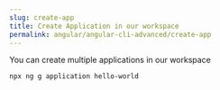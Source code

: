 ```yaml
---
slug: create-app
title: Create Application in our workspace
permalink: angular/angular-cli-advanced/create-app
---
```


You can create multiple applications in our workspace

```bash
npx ng g application hello-world
```
